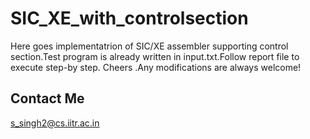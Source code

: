 # SIC_XE_with_controlsection
Here goes implementatrion of SIC/XE assembler supporting control section.Test program is already written in input.txt.Follow report file to execute step-by step.
Cheers .Any modifications are always welcome!
## Contact Me
s_singh2@cs.iitr.ac.in
